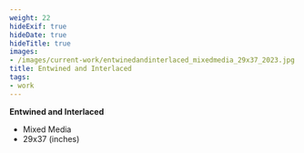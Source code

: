 ```yaml
---
weight: 22
hideExif: true
hideDate: true
hideTitle: true
images:
- /images/current-work/entwinedandinterlaced_mixedmedia_29x37_2023.jpg
title: Entwined and Interlaced
tags:
- work
---
```

**Entwined and Interlaced**
- Mixed Media
- 29x37 (inches)